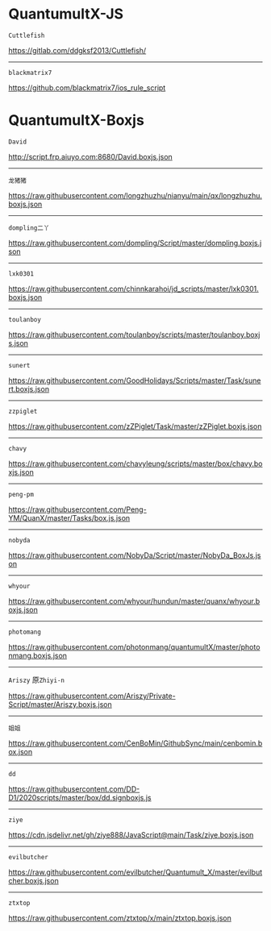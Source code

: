# QuantumultX-JS

`Cuttlefish`

https://gitlab.com/ddgksf2013/Cuttlefish/

----------

`blackmatrix7`

https://github.com/blackmatrix7/ios_rule_script

# QuantumultX-Boxjs

`David`

http://script.frp.aiuyo.com:8680/David.boxjs.json

----------

`龙猪猪`

https://raw.githubusercontent.com/longzhuzhu/nianyu/main/qx/longzhuzhu.boxjs.json

----------

`dompling二丫`

https://raw.githubusercontent.com/dompling/Script/master/dompling.boxjs.json

--------------

`lxk0301`

https://raw.githubusercontent.com/chinnkarahoi/jd_scripts/master/lxk0301.boxjs.json

-------
`toulanboy`

https://raw.githubusercontent.com/toulanboy/scripts/master/toulanboy.boxjs.json

------------
`sunert` 

https://raw.githubusercontent.com/GoodHolidays/Scripts/master/Task/sunert.boxjs.json

-----------
`zzpiglet`

https://raw.githubusercontent.com/zZPiglet/Task/master/zZPiglet.boxjs.json

-----------

`chavy`

https://raw.githubusercontent.com/chavyleung/scripts/master/box/chavy.boxjs.json

---------

`peng-pm`

https://raw.githubusercontent.com/Peng-YM/QuanX/master/Tasks/box.js.json

-----------

`nobyda`

https://raw.githubusercontent.com/NobyDa/Script/master/NobyDa_BoxJs.json

-----------
`whyour`

https://raw.githubusercontent.com/whyour/hundun/master/quanx/whyour.boxjs.json

-----------

`photomang`

https://raw.githubusercontent.com/photonmang/quantumultX/master/photonmang.boxjs.json

---------
`Ariszy` 原`Zhiyi-n`

https://raw.githubusercontent.com/Ariszy/Private-Script/master/Ariszy.boxjs.json

-----------
`姐姐`

https://raw.githubusercontent.com/CenBoMin/GithubSync/main/cenbomin.box.json

------
`dd`

https://raw.githubusercontent.com/DD-D1/2020scripts/master/box/dd.signboxjs.js

--------
`ziye`

https://cdn.jsdelivr.net/gh/ziye888/JavaScript@main/Task/ziye.boxjs.json

-----------
`evilbutcher`

https://raw.githubusercontent.com/evilbutcher/Quantumult_X/master/evilbutcher.boxjs.json

-------
`ztxtop`

https://raw.githubusercontent.com/ztxtop/x/main/ztxtop.boxjs.json

